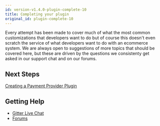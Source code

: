 ```yaml
---
id: version-v1.4.0-plugin-complete-10
title: Completing your plugin
original_id: plugin-complete-10
---
```

    
Every attempt has been made to cover much of what the most common customizations that developers want to do but of course this doesn't even scratch the service of what developers want to do with an ecommerce system. We are always open to suggestions of more topics that should be covered here, but these are driven by the questions we consistenty get asked in our support chat and on our forums.

## Next Steps

[Creating a Payment Provider Plugin](creating-a-payment-provider.md)

## Getting Help

* [Gitter Live Chat](https://gitter.im/reactioncommerce/reaction?utm_source=badge&utm_medium=badge&utm_campaign=pr-badge&utm_content=badge)
* [Forums]()
